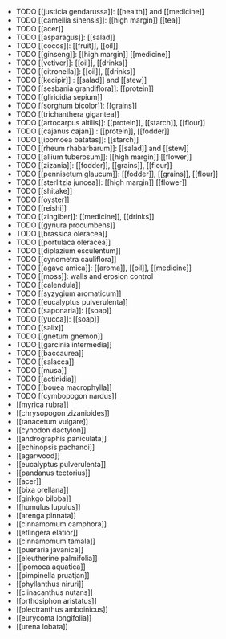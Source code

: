 - TODO [[justicia gendarussa]]: [[health]] and [[medicine]]
- TODO [[camellia sinensis]]: [[high margin]] [[tea]]
- TODO [[acer]]
- TODO [[asparagus]]: [[salad]]
- TODO [[cocos]]: [[fruit]], [[oil]]
- TODO [[ginseng]]: [[high margin]] [[medicine]]
- TODO [[vetiver]]: [[oil]], [[drinks]]
- TODO [[citronella]]: [[oil]], [[drinks]]
- TODO [[kecipir]] : [[salad]] and [[stew]]
- TODO [[sesbania grandiflora]]: [[protein]]
- TODO [[gliricidia sepium]]
- TODO [[sorghum bicolor]]: [[grains]]
- TODO [[trichanthera gigantea]]
- TODO [[artocarpus altilis]]: [[protein]], [[starch]], [[flour]]
- TODO [[cajanus cajan]] : [[protein]], [[fodder]]
- TODO [[ipomoea batatas]]: [[starch]]
- TODO [[rheum rhabarbarum]]: [[salad]] and [[stew]]
- TODO [[allium tuberosum]]: [[high margin]] [[flower]]
- TODO [[zizania]]: [[fodder]], [[grains]], [[flour]]
- TODO [[pennisetum glaucum]]: [[fodder]], [[grains]], [[flour]]
- TODO [[sterlitzia juncea]]: [[high margin]] [[flower]]
- TODO [[shitake]]
- TODO [[oyster]]
- TODO [[reishi]]
- TODO [[zingiber]]: [[medicine]], [[drinks]]
- TODO [[gynura procumbens]]
- TODO [[brassica oleracea]]
- TODO [[portulaca oleracea]]
- TODO [[diplazium esculentum]]
- TODO [[cynometra cauliflora]]
- TODO [[agave amica]]: [[aroma]], [[oil]], [[medicine]]
- TODO [[moss]]: walls and erosion control
- TODO [[calendula]]
- TODO [[syzygium aromaticum]]
- TODO [[eucalyptus pulverulenta]]
- TODO [[saponaria]]: [[soap]]
- TODO [[yucca]]: [[soap]]
- TODO [[salix]]
- TODO [[gnetum gnemon]]
- TODO [[garcinia intermedia]]
- TODO [[baccaurea]]
- TODO [[salacca]]
- TODO [[musa]]
- TODO [[actinidia]]
- TODO [[bouea macrophylla]]
- TODO [[cymbopogon nardus]]
- [[myrica rubra]]
- [[chrysopogon zizanioides]]
- [[tanacetum vulgare]]
- [[cynodon dactylon]]
- [[andrographis paniculata]]
- [[echinopsis pachanoi]]
- [[agarwood]]
- [[eucalyptus pulverulenta]]
- [[pandanus tectorius]]
- [[acer]]
- [[bixa orellana]]
- [[ginkgo biloba]]
- [[humulus lupulus]]
- [[arenga pinnata]]
- [[cinnamomum camphora]]
- [[etlingera elatior]]
- [[cinnamomum tamala]]
- [[pueraria javanica]]
- [[eleutherine palmifolia]]
- [[ipomoea aquatica]]
- [[pimpinella pruatjan]]
- [[phyllanthus niruri]]
- [[clinacanthus nutans]]
- [[orthosiphon aristatus]]
- [[plectranthus amboinicus]]
- [[eurycoma longifolia]]
- [[urena lobata]]